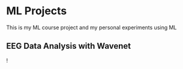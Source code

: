# ML Projects
This is my ML course project and my personal experiments using ML
## EEG Data Analysis with Wavenet
!
